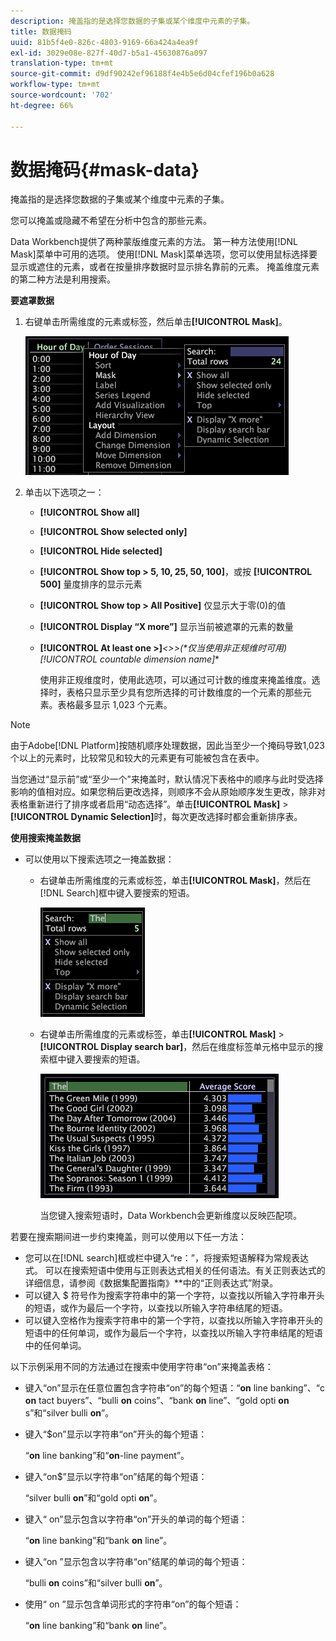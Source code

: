 ```yaml
---
description: 掩盖指的是选择您数据的子集或某个维度中元素的子集。
title: 数据掩码
uuid: 81b5f4e0-826c-4803-9169-66a424a4ea9f
exl-id: 3029e08e-827f-40d7-b5a1-45630876a097
translation-type: tm+mt
source-git-commit: d9df90242ef96188f4e4b5e6d04cfef196b0a628
workflow-type: tm+mt
source-wordcount: '702'
ht-degree: 66%

---
```


# 数据掩码{#mask-data}

掩盖指的是选择您数据的子集或某个维度中元素的子集。

您可以掩盖或隐藏不希望在分析中包含的那些元素。

Data Workbench提供了两种蒙版维度元素的方法。 第一种方法使用[!DNL Mask]菜单中可用的选项。 使用[!DNL Mask]菜单选项，您可以使用鼠标选择要显示或遮住的元素，或者在按量排序数据时显示排名靠前的元素。 掩盖维度元素的第二种方法是利用搜索。

**要遮罩数据**

1. 右键单击所需维度的元素或标签，然后单击&#x200B;**[!UICONTROL Mask]**。

   ![](assets/mnu_Table_Mask.png)

1. 单击以下选项之一：

   * **[!UICONTROL Show all]**
   * **[!UICONTROL Show selected only]**
   * **[!UICONTROL Hide selected]**
   * **[!UICONTROL Show top > 5, 10, 25, 50, 100]**，或按 **[!UICONTROL 500]** 量度排序的显示元素
   * **[!UICONTROL Show top > All Positive]** 仅显示大于零(0)的值
   * **[!UICONTROL Display “X more”]** 显示当前被遮罩的元素的数量
   * **[!UICONTROL At least one >]***&lt;>>(*仅当使用非正规维时可用)**[!UICONTROL countable dimension name]**

      使用非正规维度时，使用此选项，可以通过可计数的维度来掩盖维度。选择时，表格只显示至少具有您所选择的可计数维度的一个元素的那些元素。表格最多显示 1,023 个元素。

>[!NOTE]
>
>由于Adobe[!DNL Platform]按随机顺序处理数据，因此当至少一个掩码导致1,023个以上的元素时，比较常见和较大的元素更有可能被包含在表中。

当您通过“显示前”或“至少一个”来掩盖时，默认情况下表格中的顺序与此时受选择影响的值相对应。如果您稍后更改选择，则顺序不会从原始顺序发生更改，除非对表格重新进行了排序或者启用“动态选择”。单击&#x200B;**[!UICONTROL Mask]** > **[!UICONTROL Dynamic Selection]**&#x200B;时，每次更改选择时都会重新排序表。

**使用搜索掩盖数据**

* 可以使用以下搜索选项之一掩盖数据：

   * 右键单击所需维度的元素或标签，单击&#x200B;**[!UICONTROL Mask]**，然后在[!DNL Search]框中键入要搜索的短语。

      ![](assets/mnu_Table_MaskSearch.png)

   * 右键单击所需维度的元素或标签，单击&#x200B;**[!UICONTROL Mask]** > **[!UICONTROL Display search bar]**，然后在维度标签单元格中显示的搜索框中键入要搜索的短语。

      ![](assets/vis_Table_Mask_searchBar.png)

      当您键入搜索短语时，Data Workbench会更新维度以反映匹配项。

若要在搜索期间进一步约束掩盖，则可以使用以下任一方法：

* 您可以在[!DNL search]框或栏中键入“re：”，将搜索短语解释为常规表达式。 可以在搜索短语中使用与正则表达式相关的任何语法。有关正则表达式的详细信息，请参阅《数据集配置指南》**&#x200B;中的“正则表达式”附录。
* 可以键入 $ 符号作为搜索字符串中的第一个字符，以查找以所输入字符串开头的短语，或作为最后一个字符，以查找以所输入字符串结尾的短语。
* 可以键入空格作为搜索字符串中的第一个字符，以查找以所输入字符串开头的短语中的任何单词，或作为最后一个字符，以查找以所输入字符串结尾的短语中的任何单词。

以下示例采用不同的方法通过在搜索中使用字符串“on”来掩盖表格：

* 键入“on”显示在任意位置包含字符串“on”的每个短语：“**on** line banking”、“c **on** tact buyers”、“bulli **on** coins”、“bank **on** line”、“gold opti **on** s”和“silver bulli **on**”。
* 键入“$on”显示以字符串“on”开头的每个短语：

   “**on** line banking”和“**on**-line payment”。

* 键入“on$”显示以字符串“on”结尾的每个短语：

   “silver bulli **on**”和“gold opti **on**”。

* 键入“ on”显示包含以字符串“on”开头的单词的每个短语：

   “**on** line banking”和“bank **on** line”。

* 键入“on ”显示包含以字符串“on”结尾的单词的每个短语：

   “bulli **on** coins”和“silver bulli **on**”。

* 使用“ on ”显示包含单词形式的字符串“on”的每个短语：

   “**on** line banking”和“bank **on** line”。
